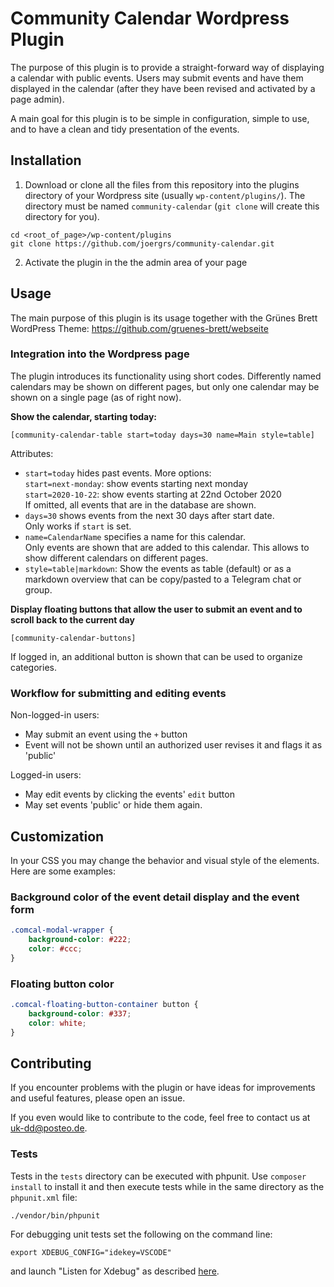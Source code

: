 # Community Calendar Wordpress Plugin

The purpose of this plugin is to provide a straight-forward way of
displaying a calendar with public events. Users may submit events and have
them displayed in the calendar (after they have been revised and activated by
a page admin).

A main goal for this plugin is to be simple in configuration, simple to use,
and to have a clean and tidy presentation of the events.


## Installation

1. Download or clone all the files from this repository into the plugins directory of your Wordpress
site (usually `wp-content/plugins/`). The directory must be named `community-calendar` (`git clone` will
create this directory for you).
```
cd <root_of_page>/wp-content/plugins
git clone https://github.com/joergrs/community-calendar.git
```
2. Activate the plugin in the the admin area of your page

## Usage

The main purpose of this plugin is its usage together with the Grünes Brett WordPress Theme: https://github.com/gruenes-brett/webseite

### Integration into the Wordpress page

The plugin introduces its functionality using short codes. Differently named calendars may
be shown on different pages, but only one calendar may be shown on a single page (as of right now).

**Show the calendar, starting today:**

  `[community-calendar-table start=today days=30 name=Main style=table]`

Attributes:
  * `start=today` hides past events. More options:\
    `start=next-monday`: show events starting next monday\
    `start=2020-10-22`: show events starting at 22nd October 2020\
    If omitted, all events that are in the database are shown.
  * `days=30` shows events from the next 30 days after start date.\
    Only works if `start` is set.
  * `name=CalendarName` specifies a name for this calendar.\
    Only events are shown that are added to this calendar. This allows to show
    different calendars on different pages.
  * `style=table|markdown`: Show the events as table (default) or as a markdown
    overview that can be copy/pasted to a Telegram chat or group.

**Display floating buttons that allow the user to submit an event and to scroll
 back to the current day**

 `[community-calendar-buttons]`

If logged in, an additional button is shown that can be used to organize categories.

### Workflow for submitting and editing events

Non-logged-in users:

* May submit an event using the `+` button
* Event will not be shown until an authorized user revises it and flags it as 'public'

Logged-in users:

* May edit events by clicking the events' `edit` button
* May set events 'public' or hide them again.


## Customization

In your CSS you may change the behavior and visual style of the elements.
Here are some examples:

### Background color of the event detail display and the event form
```css
.comcal-modal-wrapper {
    background-color: #222;
    color: #ccc;
}
```

### Floating button color
```css
.comcal-floating-button-container button {
    background-color: #337;
    color: white;
}
```

## Contributing

If you encounter problems with the plugin or have ideas for improvements and
useful features, please open an issue.

If you even would like to contribute to the code, feel free to contact us at
uk-dd@posteo.de.

### Tests

Tests in the `tests` directory can be executed with phpunit. Use `composer install` to
install it and then execute tests while in the same directory as the `phpunit.xml` file:

```
./vendor/bin/phpunit
```

For debugging unit tests set the following on the command line:

```
export XDEBUG_CONFIG="idekey=VSCODE"
```

and launch "Listen for Xdebug" as described [here](https://tighten.co/blog/configure-vscode-to-debug-phpunit-tests-with-xdebug/).
